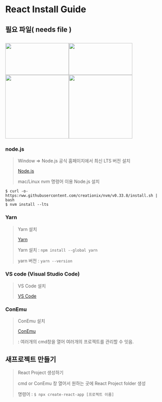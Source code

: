 # React Install Guide

## 필요 파일( needs file )


<img src="https://user-images.githubusercontent.com/80079066/119083438-e4893980-ba3a-11eb-8694-6ded536f676d.png" width="200px" height="100px"><img src="https://user-images.githubusercontent.com/80079066/119083443-e5ba6680-ba3a-11eb-9f40-7153d8ed00ba.png" width="200px" height="100px"><img src="https://user-images.githubusercontent.com/80079066/119083442-e5ba6680-ba3a-11eb-9b9a-1a4b97252848.png" width="200px" hegiht="100px"><img src="https://user-images.githubusercontent.com/80079066/119083440-e521d000-ba3a-11eb-82e8-2074b9966ea9.png" width="200px" hegiht="100px">
-------------------------------------------------------------------------------------------


### node.js 


> Window => Node.js 공식 홈페이지에서 최신 LTS 버전 설치
>
> [Node.js](https://nodejs.org/en/) 
> 
> mac/Linux nvm 명령어 이용 Node.js 설치 

```
$ curl -o- https:rww.githubusercontent.com/creationix/nvm/v0.33.8/install.sh | bash 
$ nvm install --lts 
```

### Yarn


> Yarn 설치
>
> [Yarn](https://classic.yarnpkg.com/en/docs/install#windows-stable)
>
> Yarn 설치 
> : `npm install --global yarn`
>
> yarn 버전
> : `yarn --version`
 
### VS code (Visual Studio Code)


> VS Code 설치
> 
> [VS Code](https://code.visualstudio.com/)
 
### ConEmu 

>ConEmu 설치
>
>[ConEmu](https://conemu.github.io/)
>
>: 여러개의 cmd창을 열어 여러개의 프로젝트를 관리할 수 잇음.
 
## 새프로젝트 만들기
 
> React Project 생성하기
>
> cmd or ConEmu 창 열어서 원하는 곳에 React Project folder 생성
> 
> 명령어 : ` $ npx create-react-app [프로젝트 이름] `



